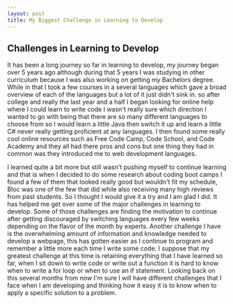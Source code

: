 ```yaml
---
layout: post
title: My Biggest Challenge in Learning to Develop
---
```


## Challenges in Learning to Develop

It has been a long journey so far in learning to develop, my journey began over 5 years ago although during that 5
years I was studying in other curriculum because I was also working on getting my Bachelors degree. While in that I 
took a few courses in a several languages which gave a broad overview of each of the languages but a lot of it just
didn't sink in. so after college and really the last year and a half I began looking for online help where I could
learn to write code I wasn't really sure which direction I wanted to go with being that there are so many different
languages to choose from so I would learn a little Java then switch it up and learn a little C# never really
getting proficient at any languages. I then found some really cool online resources such as Free Code Camp, Code
School, and Code Academy and they all had there pros and cons but one thing they had in common was they introduced
me to web development languages.

I learned quite a bit more but still wasn't pushing myself to continue learning and that is when I decided to do
some research about coding boot camps I found a few of them that looked really good but wouldn't fit my schedule,
Bloc was one of the few that did while also receiving many high reviews from past students. So I thought I would
give it a try and I am glad I did. It has helped me get over some of the major challenges in learning to develop.
Some of those challenges are finding the motivation to continue after getting discouraged by switching languages
every few weeks depending on the flavor of the month by experts. Another challenge I have is the overwhelming
amount of information and knowledge needed to develop a webpage, this has gotten easier as I continue to program
and remember a little more each time I write some code. I suppose that my greatest challenge at this time is
retaining everything that I have learned so far, when I sit down to write code or write out a function it is hard
to know when to write a for loop or when to use an if statement. Looking back on this several months from now I'm
sure I will have different challenges that I face when I am developing and thinking how it easy it is to know when
to apply a specific solution to a problem.

